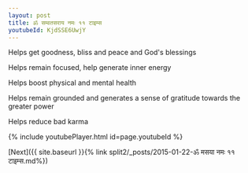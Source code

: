 ```yaml
---
layout: post
title: ॐ सम्वतसराय नमः ११ टाइम्स
youtubeId: KjdSSE6UwjY
---
```

 
 
Helps get goodness, bliss and peace and God's blessings
 
Helps remain focused, help generate inner energy 
 
Helps boost physical and mental health 
 
Helps remain grounded and generates a sense of gratitude towards the greater power 
 
Helps reduce bad karma
 
 
 
 


{% include youtubePlayer.html id=page.youtubeId %}
 
[Next]({{ site.baseurl }}{% link  split2/_posts/2015-01-22-ॐ मसया नमः ११ टाइम्स.md%})
 
